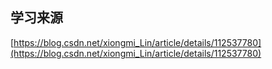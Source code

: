## 学习来源

[https://blog.csdn.net/xiongmi_Lin/article/details/112537780](https://blog.csdn.net/xiongmi_Lin/article/details/112537780)
